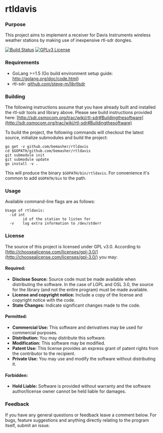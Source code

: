 # rtldavis

### Purpose
This project aims to implement a receiver for Davis Instruments wireless weather stations by making use of inexpensive rtl-sdr dongles.

[![Build Status](https://travis-ci.org/bemasher/rtldavis.svg?branch=master&style=flat)](https://travis-ci.org/bemasher/rtldavis)
[![GPLv3 License](https://img.shields.io/badge/license-GPLv3-blue.svg?style=flat)](http://choosealicense.com/licenses/gpl-3.0/)

### Requirements
 * GoLang >=1.5 (Go build environment setup guide: http://golang.org/doc/code.html)
 * rtl-sdr: [github.com/steve-m/librtlsdr](https://github.com/steve-m/librtlsdr)

### Building
The following instructions assume that you have already built and installed the rtl-sdr tools and library above. Please see build instructions provided here: [http://sdr.osmocom.org/trac/wiki/rtl-sdr#Buildingthesoftware](http://sdr.osmocom.org/trac/wiki/rtl-sdr#Buildingthesoftware)

To build the project, the following commands will checkout the latest source, initialize submodules and build the project:

	go get -v github.com/bemasher/rtldavis
	cd $GOPATH/github.com/bemasher/rtldavis
	git submodule init
	git submodule update
	go install -v .

This will produce the binary `$GOPATH/bin/rtldavis`. For convenience it's common to add `$GOPATH/bin` to the path.

### Usage
Available command-line flags are as follows:

```
Usage of rtldavis:
  -id int
    	id of the station to listen for
  -v	log extra information to /dev/stderr
```

### License
The source of this project is licensed under GPL v3.0. According to [http://choosealicense.com/licenses/gpl-3.0/](http://choosealicense.com/licenses/gpl-3.0/) you may:

#### Required:

 * **Disclose Source:** Source code must be made available when distributing the software. In the case of LGPL and OSL 3.0, the source for the library (and not the entire program) must be made available.
 * **License and copyright notice:** Include a copy of the license and copyright notice with the code.
 * **State Changes:** Indicate significant changes made to the code.

#### Permitted:

 * **Commercial Use:** This software and derivatives may be used for commercial purposes.
 * **Distribution:** You may distribute this software.
 * **Modification:** This software may be modified.
 * **Patent Use:** This license provides an express grant of patent rights from the contributor to the recipient.
 * **Private Use:** You may use and modify the software without distributing it.

#### Forbidden:

 * **Hold Liable:** Software is provided without warranty and the software author\/license owner cannot be held liable for damages.

### Feedback
If you have any general questions or feedback leave a comment below. For bugs, feature suggestions and anything directly relating to the program itself, submit an issue.